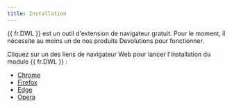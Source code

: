 ```yaml
---
title: Installation
---
```


{{ fr.DWL }} est un outil d'extension de navigateur gratuit. Pour le moment, il nécessite au moins un de nos produits Devolutions pour fonctionner.  

Cliquez sur un des liens de navigateur Web pour lancer l'installation du module {{ fr.DWL }} :  

* [Chrome](chrome/)  
* [Firefox](firefox/)  
* [Edge](edge/)  
* [Opera](opera/)  
